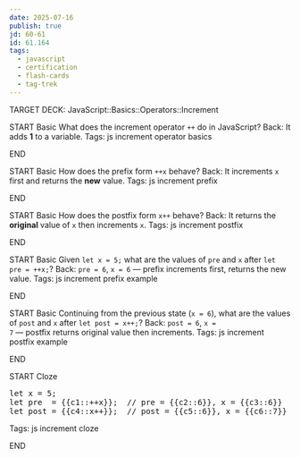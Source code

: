 ```yaml
---
date: 2025-07-16
publish: true
jd: 60-61
id: 61.164
tags:
  - javascript
  - certification
  - flash-cards
  - tag-trek
---
```


TARGET DECK: JavaScript::Basics::Operators::Increment

START
Basic
What does the increment operator <code>++</code> do in JavaScript?
Back: It adds <strong>1</strong> to a variable.
Tags: js increment operator basics
<!--ID: 1752709951018-->
END

START
Basic
How does the prefix form <code>++x</code> behave?
Back: It increments <code>x</code> first and returns the <strong>new</strong> value.
Tags: js increment prefix
<!--ID: 1752709951019-->
END

START
Basic
How does the postfix form <code>x++</code> behave?
Back: It returns the <strong>original</strong> value of <code>x</code> then increments <code>x</code>.
Tags: js increment postfix
<!--ID: 1752709951020-->
END

START
Basic
Given <code>let x = 5;</code> what are the values of <code>pre</code> and <code>x</code> after <code>let pre = ++x;</code>?
Back: <code>pre = 6</code>, <code>x = 6</code> — prefix increments first, returns the new value.
Tags: js increment prefix example
<!--ID: 1752709951021-->
END

START
Basic
Continuing from the previous state (<code>x = 6</code>), what are the values of <code>post</code> and <code>x</code> after <code>let post = x++;</code>?
Back: <code>post = 6</code>, <code>x = 7</code> — postfix returns original value then increments.
Tags: js increment postfix example
<!--ID: 1752709951023-->
END

START
Cloze
<pre>
let x = 5;
let pre  = {{c1::++x}};  // pre = {{c2::6}}, x = {{c3::6}}
let post = {{c4::x++}};  // post = {{c5::6}}, x = {{c6::7}}
</pre>
Tags: js increment cloze
<!--ID: 1752709951024-->
END
